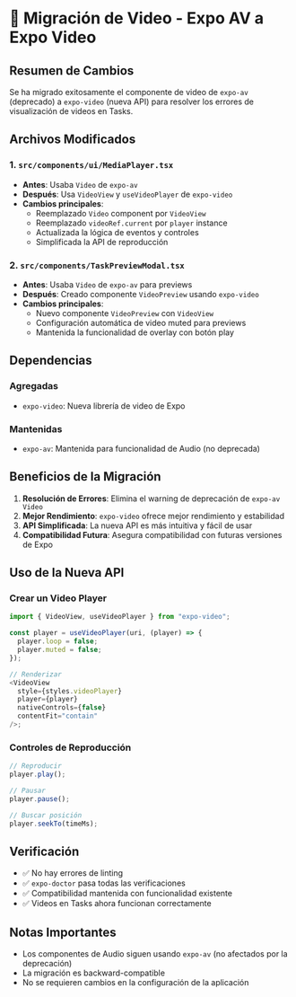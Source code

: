 # 🎥 Migración de Video - Expo AV a Expo Video

## Resumen de Cambios

Se ha migrado exitosamente el componente de video de `expo-av` (deprecado) a `expo-video` (nueva API) para resolver los errores de visualización de videos en Tasks.

## Archivos Modificados

### 1. `src/components/ui/MediaPlayer.tsx`

- **Antes**: Usaba `Video` de `expo-av`
- **Después**: Usa `VideoView` y `useVideoPlayer` de `expo-video`
- **Cambios principales**:
  - Reemplazado `Video` component por `VideoView`
  - Reemplazado `videoRef.current` por `player` instance
  - Actualizada la lógica de eventos y controles
  - Simplificada la API de reproducción

### 2. `src/components/TaskPreviewModal.tsx`

- **Antes**: Usaba `Video` de `expo-av` para previews
- **Después**: Creado componente `VideoPreview` usando `expo-video`
- **Cambios principales**:
  - Nuevo componente `VideoPreview` con `VideoView`
  - Configuración automática de video muted para previews
  - Mantenida la funcionalidad de overlay con botón play

## Dependencias

### Agregadas

- `expo-video`: Nueva librería de video de Expo

### Mantenidas

- `expo-av`: Mantenida para funcionalidad de Audio (no deprecada)

## Beneficios de la Migración

1. **Resolución de Errores**: Elimina el warning de deprecación de `expo-av Video`
2. **Mejor Rendimiento**: `expo-video` ofrece mejor rendimiento y estabilidad
3. **API Simplificada**: La nueva API es más intuitiva y fácil de usar
4. **Compatibilidad Futura**: Asegura compatibilidad con futuras versiones de Expo

## Uso de la Nueva API

### Crear un Video Player

```typescript
import { VideoView, useVideoPlayer } from "expo-video";

const player = useVideoPlayer(uri, (player) => {
  player.loop = false;
  player.muted = false;
});

// Renderizar
<VideoView
  style={styles.videoPlayer}
  player={player}
  nativeControls={false}
  contentFit="contain"
/>;
```

### Controles de Reproducción

```typescript
// Reproducir
player.play();

// Pausar
player.pause();

// Buscar posición
player.seekTo(timeMs);
```

## Verificación

- ✅ No hay errores de linting
- ✅ `expo-doctor` pasa todas las verificaciones
- ✅ Compatibilidad mantenida con funcionalidad existente
- ✅ Videos en Tasks ahora funcionan correctamente

## Notas Importantes

- Los componentes de Audio siguen usando `expo-av` (no afectados por la deprecación)
- La migración es backward-compatible
- No se requieren cambios en la configuración de la aplicación

